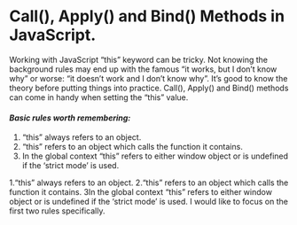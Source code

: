 # Call(), Apply() and Bind() Methods in JavaScript.

Working with JavaScript “this” keyword can be tricky. Not knowing the background rules may end up with the famous “it works, but I don’t know why” or worse: “it doesn’t work and I don’t know why”. It’s good to know the theory before putting things into practice. Call(), Apply() and Bind() methods can come in handy when setting the “this” value.

#### *Basic rules worth remembering:*
<ol>
<li>“this” always refers to an object.</li>
<li>“this” refers to an object which calls the function it contains.</li>
<li>In the global context “this” refers to either window object or is undefined if the ‘strict mode’ is used.</li>
</ol>
1.“this” always refers to an object.
2.“this” refers to an object which calls the function it contains.
3In the global context “this” refers to either window object or is undefined if the ‘strict mode’ is used.
I would like to focus on the first two rules specifically.


